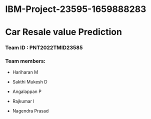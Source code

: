 # IBM-Project-23595-1659888283
 
# Car Resale value Prediction

### Team ID : PNT2022TMID23585

### Team members:

* Hariharan M 

* Sakthi Mukesh D 

* Angalappan P

* Rajkumar I

* Nagendra Prasad 

